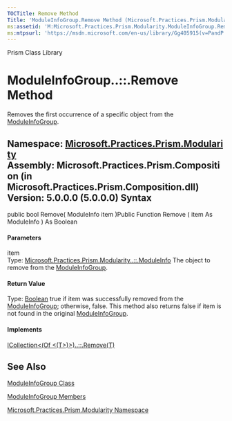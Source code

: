 ```yaml
---
TOCTitle: Remove Method
Title: 'ModuleInfoGroup.Remove Method (Microsoft.Practices.Prism.Modularity)'
ms:assetid: 'M:Microsoft.Practices.Prism.Modularity.ModuleInfoGroup.Remove(Microsoft.Practices.Prism.Modularity.ModuleInfo)'
ms:mtpsurl: 'https://msdn.microsoft.com/en-us/library/Gg405915(v=PandP.50)'
---
```


Prism Class Library

ModuleInfoGroup..::.Remove Method
=================================

Removes the first occurrence of a specific object from the [ModuleInfoGroup](https://msdn.microsoft.com/t:microsoft.practices.prism.modularity.moduleinfogroup).

**Namespace:** [Microsoft.Practices.Prism.Modularity](https://msdn.microsoft.com/n:microsoft.practices.prism.modularity)
**Assembly:** Microsoft.Practices.Prism.Composition (in Microsoft.Practices.Prism.Composition.dll) Version: 5.0.0.0 (5.0.0.0)
Syntax
------

<span id="syntaxToggle"></span>public bool Remove( ModuleInfo item )Public Function Remove ( item As ModuleInfo ) As Boolean
#### Parameters

item  
Type: [Microsoft.Practices.Prism.Modularity..::.ModuleInfo](https://msdn.microsoft.com/t:microsoft.practices.prism.modularity.moduleinfo)
The object to remove from the [ModuleInfoGroup](https://msdn.microsoft.com/t:microsoft.practices.prism.modularity.moduleinfogroup).

#### Return Value

Type: [Boolean](http://msdn2.microsoft.com/en-us/library/a28wyd50)
true if item was successfully removed from the [ModuleInfoGroup](https://msdn.microsoft.com/t:microsoft.practices.prism.modularity.moduleinfogroup); otherwise, false. This method also returns false if item is not found in the original [ModuleInfoGroup](https://msdn.microsoft.com/t:microsoft.practices.prism.modularity.moduleinfogroup).
#### Implements

[ICollection&lt;(Of &lt;(T&gt;)&gt;)..::.Remove(T)](http://msdn2.microsoft.com/en-us/library/bye7h94w)

See Also
--------

<span id="seeAlsoToggle"></span>
[ModuleInfoGroup Class](https://msdn.microsoft.com/t:microsoft.practices.prism.modularity.moduleinfogroup)

[ModuleInfoGroup Members](https://msdn.microsoft.com/allmembers.t:microsoft.practices.prism.modularity.moduleinfogroup)

[Microsoft.Practices.Prism.Modularity Namespace](https://msdn.microsoft.com/n:microsoft.practices.prism.modularity)
